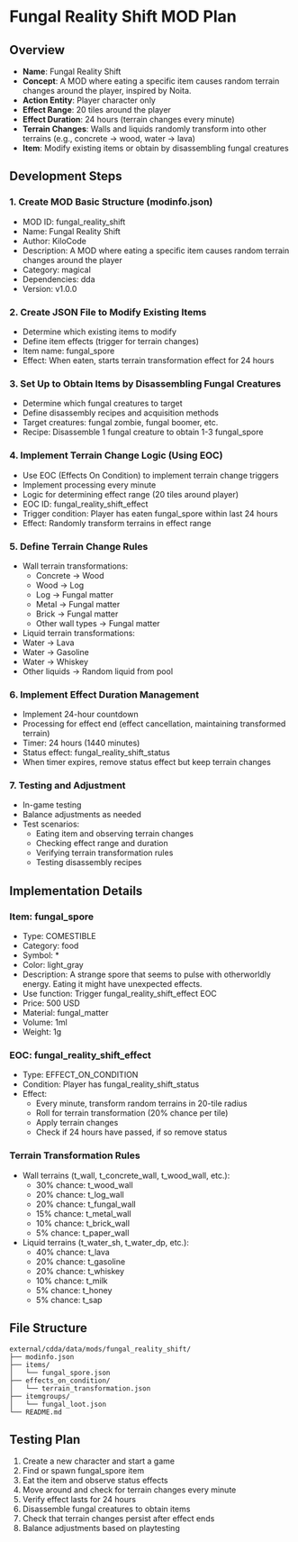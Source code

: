 # Fungal Reality Shift MOD Plan

## Overview
- **Name**: Fungal Reality Shift
- **Concept**: A MOD where eating a specific item causes random terrain changes around the player, inspired by Noita.
- **Action Entity**: Player character only
- **Effect Range**: 20 tiles around the player
- **Effect Duration**: 24 hours (terrain changes every minute)
- **Terrain Changes**: Walls and liquids randomly transform into other terrains (e.g., concrete → wood, water → lava)
- **Item**: Modify existing items or obtain by disassembling fungal creatures

## Development Steps

### 1. Create MOD Basic Structure (modinfo.json)
- MOD ID: fungal_reality_shift
- Name: Fungal Reality Shift
- Author: KiloCode
- Description: A MOD where eating a specific item causes random terrain changes around the player
- Category: magical
- Dependencies: dda
- Version: v1.0.0

### 2. Create JSON File to Modify Existing Items
- Determine which existing items to modify
- Define item effects (trigger for terrain changes)
- Item name: fungal_spore
- Effect: When eaten, starts terrain transformation effect for 24 hours

### 3. Set Up to Obtain Items by Disassembling Fungal Creatures
- Determine which fungal creatures to target
- Define disassembly recipes and acquisition methods
- Target creatures: fungal zombie, fungal boomer, etc.
- Recipe: Disassemble 1 fungal creature to obtain 1-3 fungal_spore

### 4. Implement Terrain Change Logic (Using EOC)
- Use EOC (Effects On Condition) to implement terrain change triggers
- Implement processing every minute
- Logic for determining effect range (20 tiles around player)
- EOC ID: fungal_reality_shift_effect
- Trigger condition: Player has eaten fungal_spore within last 24 hours
- Effect: Randomly transform terrains in effect range

### 5. Define Terrain Change Rules
- Wall terrain transformations:
  - Concrete → Wood
  - Wood → Log
  - Log → Fungal matter
  - Metal → Fungal matter
  - Brick → Fungal matter
  - Other wall types → Fungal matter
- Liquid terrain transformations:
 - Water → Lava
  - Water → Gasoline
  - Water → Whiskey
  - Other liquids → Random liquid from pool

### 6. Implement Effect Duration Management
- Implement 24-hour countdown
- Processing for effect end (effect cancellation, maintaining transformed terrain)
- Timer: 24 hours (1440 minutes)
- Status effect: fungal_reality_shift_status
- When timer expires, remove status effect but keep terrain changes

### 7. Testing and Adjustment
- In-game testing
- Balance adjustments as needed
- Test scenarios:
  - Eating item and observing terrain changes
  - Checking effect range and duration
  - Verifying terrain transformation rules
  - Testing disassembly recipes

## Implementation Details

### Item: fungal_spore
- Type: COMESTIBLE
- Category: food
- Symbol: *
- Color: light_gray
- Description: A strange spore that seems to pulse with otherworldly energy. Eating it might have unexpected effects.
- Use function: Trigger fungal_reality_shift_effect EOC
- Price: 500 USD
- Material: fungal_matter
- Volume: 1ml
- Weight: 1g

### EOC: fungal_reality_shift_effect
- Type: EFFECT_ON_CONDITION
- Condition: Player has fungal_reality_shift_status
- Effect:
  - Every minute, transform random terrains in 20-tile radius
  - Roll for terrain transformation (20% chance per tile)
  - Apply terrain changes
  - Check if 24 hours have passed, if so remove status

### Terrain Transformation Rules
- Wall terrains (t_wall, t_concrete_wall, t_wood_wall, etc.):
  - 30% chance: t_wood_wall
  - 20% chance: t_log_wall
  - 20% chance: t_fungal_wall
  - 15% chance: t_metal_wall
  - 10% chance: t_brick_wall
  - 5% chance: t_paper_wall
- Liquid terrains (t_water_sh, t_water_dp, etc.):
  - 40% chance: t_lava
  - 20% chance: t_gasoline
  - 20% chance: t_whiskey
  - 10% chance: t_milk
  - 5% chance: t_honey
  - 5% chance: t_sap

## File Structure
```
external/cdda/data/mods/fungal_reality_shift/
├── modinfo.json
├── items/
│   └── fungal_spore.json
├── effects_on_condition/
│   └── terrain_transformation.json
├── itemgroups/
│   └── fungal_loot.json
└── README.md
```

## Testing Plan
1. Create a new character and start a game
2. Find or spawn fungal_spore item
3. Eat the item and observe status effects
4. Move around and check for terrain changes every minute
5. Verify effect lasts for 24 hours
6. Disassemble fungal creatures to obtain items
7. Check that terrain changes persist after effect ends
8. Balance adjustments based on playtesting